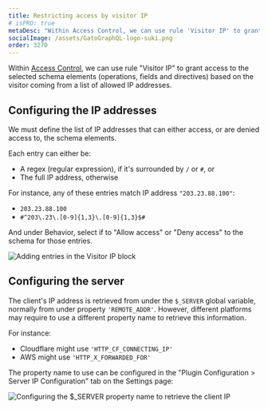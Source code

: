 ```yaml
---
title: Restricting access by visitor IP
# isPRO: true
metaDesc: "Within Access Control, we can use rule 'Visitor IP' to grant access to the selected schema elements (operations, fields and directives) based on the visitor coming from a list of allowed IP addresses."
socialImage: /assets/GatoGraphQL-logo-suki.png
order: 3270
---
```


Within [Access Control](../../use/defining-access-control), we can use rule "Visitor IP" to grant access to the selected schema elements (operations, fields and directives) based on the visitor coming from a list of allowed IP addresses.

## Configuring the IP addresses

We must define the list of IP addresses that can either access, or are denied access to, the schema elements.

Each entry can either be:

- A regex (regular expression), if it's surrounded by `/` or `#`, or
- The full IP address, otherwise

For instance, any of these entries match IP address `"203.23.88.100"`:

- `203.23.88.100`
- `#^203\.23\.[0-9]{1,3}\.[0-9]{1,3}$#`

And under Behavior, select if to "Allow access" or "Deny access" to the schema for those entries.

![Adding entries in the Visitor IP block](/assets/guides/upstream-pro/acl-rule-visitor-ip-block.png "Adding entries in the Visitor IP block")

## Configuring the server

The client's IP address is retrieved from under the `$_SERVER` global variable, normally from under property `'REMOTE_ADDR'`. However, different platforms may require to use a different property name to retrieve this information.

For instance:

- Cloudflare might use `'HTTP_CF_CONNECTING_IP'`
- AWS might use `'HTTP_X_FORWARDED_FOR'`

The property name to use can be configured in the "Plugin Configuration > Server IP Configuration" tab on the Settings page:

<div class="img-width-1024" markdown=1>

![Configuring the $_SERVER property name to retrieve the client IP](/assets/guides/upstream-pro/settings-general-client-ip-address-server-property-name.png "Configuring the $_SERVER property name to retrieve the client IP")

</div>
